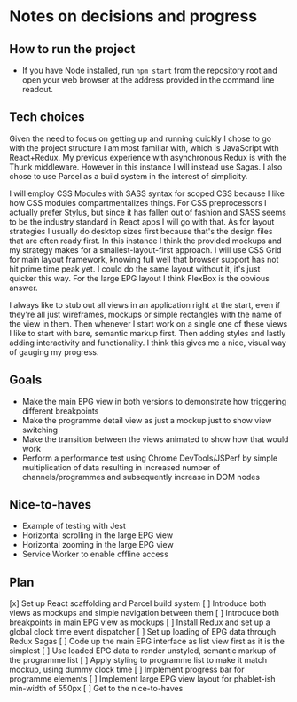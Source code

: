 # Notes on decisions and progress

## How to run the project
* If you have Node installed, run ```npm start``` from the repository root and open your web browser at the address provided in the command line readout.


## Tech choices
Given the need to focus on getting up and running quickly I chose to go with the project structure I am most familiar with, which is JavaScript with React+Redux. My previous experience with asynchronous Redux is with the Thunk middleware. However in this instance I will instead use Sagas. I also chose to use Parcel as a build system in the interest of simplicity.

I will employ CSS Modules with SASS syntax for scoped CSS because I like how CSS modules compartmentalizes things. For CSS preprocessors I actually prefer Stylus, but since it has fallen out of fashion and SASS seems to be the industry standard in React apps I will go with that. As for layout strategies I usually do desktop sizes first because that's the design files that are often ready first. In this instance I think the provided mockups and my strategy makes for a smallest-layout-first approach. I will use CSS Grid for main layout framework, knowing full well that browser support has not hit prime time peak yet. I could do the same layout without it, it's just quicker this way. For the large EPG layout I think FlexBox is the obvious answer.

I always like to stub out all views in an application right at the start, even if they're all just wireframes, mockups or simple rectangles with the name of the view in them. Then whenever I start work on a single one of these views I like to start with bare, semantic markup first. Then adding styles and lastly adding interactivity and functionality. I think this gives me a nice, visual way of gauging my progress.

## Goals
* Make the main EPG view in both versions to demonstrate how triggering different breakpoints
* Make the programme detail view as just a mockup just to show view switching
* Make the transition between the views animated to show how that would work
* Perform a performance test using Chrome DevTools/JSPerf by simple multiplication of data resulting in increased number of channels/programmes and subsequently increase in DOM nodes

## Nice-to-haves
* Example of testing with Jest
* Horizontal scrolling in the large EPG view
* Horizontal zooming in the large EPG view
* Service Worker to enable offline access

## Plan
[x] Set up React scaffolding and Parcel build system
[ ] Introduce both views as mockups and simple navigation between them
[ ] Introduce both breakpoints in main EPG view as mockups
[ ] Install Redux and set up a global clock time event dispatcher
[ ] Set up loading of EPG data through Redux Sagas
[ ] Code up the main EPG interface as list view first as it is the simplest
[ ] Use loaded EPG data to render unstyled, semantic markup of the programme list
[ ] Apply styling to programme list to make it match mockup, using dummy clock time
[ ] Implement progress bar for programme elements
[ ] Implement large EPG view layout for phablet-ish min-width of 550px
[ ] Get to the nice-to-haves